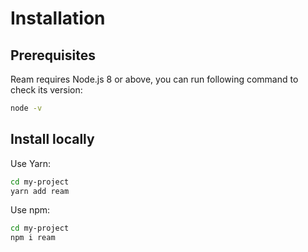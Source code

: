 # Installation

## Prerequisites

Ream requires Node.js 8 or above, you can run following command to check its version:

```bash
node -v
```

## Install locally

Use Yarn:

```bash
cd my-project
yarn add ream
```

Use npm:

```bash
cd my-project
npm i ream
```


